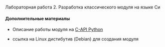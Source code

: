 Лабораторная работа 2. Разработка классического модуля на языке Си

#### Дополнительные материалы

- Описание работы модуля на [C-API Python](https://github.com/dm-fedorov/pm3sem/blob/master/c-api.md)

- ссылка на Linux дистибутив (Debian) для создания модуля 